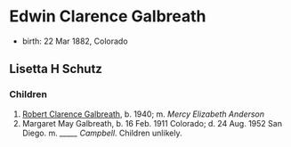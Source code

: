 # Edwin Clarence Galbreath

- birth: 22 Mar 1882, Colorado

## Lisetta H Schutz

### Children

1. [Robert Clarence Galbreath](galbreath-robert-clarence-1940.md), b. 1940; m. *Mercy Elizabeth Anderson*
2. Margaret May Galbreath, b. 16 Feb. 1911 Colorado; d. 24 Aug. 1952 San Diego.  m. *_____ Campbell*.  Children unlikely.

